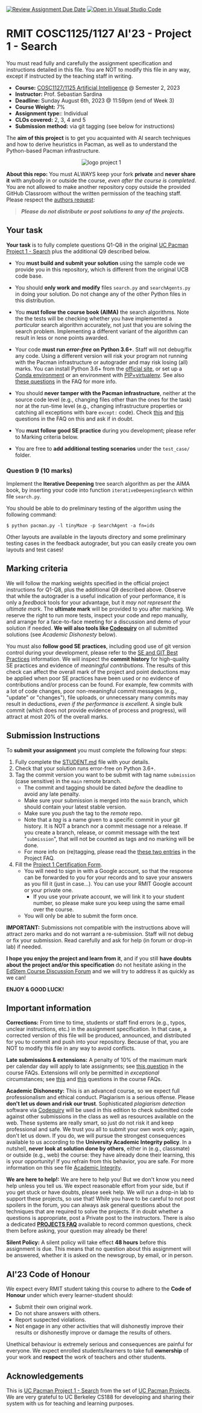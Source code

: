 [![Review Assignment Due Date](https://classroom.github.com/assets/deadline-readme-button-24ddc0f5d75046c5622901739e7c5dd533143b0c8e959d652212380cedb1ea36.svg)](https://classroom.github.com/a/9j__PCii)
[![Open in Visual Studio Code](https://classroom.github.com/assets/open-in-vscode-718a45dd9cf7e7f842a935f5ebbe5719a5e09af4491e668f4dbf3b35d5cca122.svg)](https://classroom.github.com/online_ide?assignment_repo_id=11479362&assignment_repo_type=AssignmentRepo)
# RMIT COSC1125/1127 AI'23 - Project 1 - Search

You must read fully and carefully the assignment specification and instructions detailed in this file. You are NOT to modify this file in any way, except if instructed by the teaching staff in writing.

* **Course:** [COSC1127/1125 Artificial Intelligence](http://www1.rmit.edu.au/courses/004123) @ Semester 2, 2023
* **Instructor:** Prof. Sebastian Sardina
* **Deadline:** Sunday August 6th, 2023 @ 11:59pm (end of Week 3)
* **Course Weight:** 7%
* **Assignment type:**: Individual
* **CLOs covered:** 2, 3, 4 and 5
* **Submission method:** via git tagging (see below for instructions)

The **aim of this project** is to get you acquainted with AI search techniques and how to derive heuristics in Pacman, as well as to understand the Python-based Pacman infrastructure.

 <p align="center">
    <img src="logo-p1.jpg" alt="logo project 1">
 </p>

**About this repo:** You must ALWAYS keep your fork **private** and **never share it** with anybody in or outside the course, _even after the course is completed_. You are not allowed to make another repository copy outside the provided GitHub Classroom without the written permission of the teaching staff. Please respect the [authors request](http://ai.berkeley.edu/project_instructions.html):

> **_Please do not distribute or post solutions to any of the projects._**

## Your task

**Your task** is to fully complete questions Q1-Q8 in the original [UC Pacman Project 1 - Search](http://ai.berkeley.edu/search.html) plus the additional Q9 described below.

* You **must build and submit your solution** using the sample code we provide you in this repository, which is different from the original UCB code base. 

* You should **only work and modify** files `search.py` and `searchAgents.py` in doing your solution. Do not change any of the other Python files in this distribution.

* You **must follow the course book (AIMA)** the search algorithms. Note the the tests will be checking whether you have implemented a _particular_ search algorithm  accurately, not just that you are solving the search problem. Implementing a different variant of the algorithm can result in less or none points awarded.

* Your code **must run _error-free_ on Python 3.6+**. Staff will not debug/fix any code. Using a different version will risk your program not running with the Pacman infrastructure or autograder and may risk losing (all) marks. You can install Python 3.6+ from the [official site](https://www.python.org/dev/peps/pep-0494/), or set up a [Conda environment](https://www.freecodecamp.org/news/why-you-need-python-environments-and-how-to-manage-them-with-conda-85f155f4353c/) or an environment with [PIP+virtualenv](https://uoa-eresearch.github.io/eresearch-cookbook/recipe/2014/11/26/python-virtual-env/). See also [these questions](https://github.com/RMIT-COSC1127-1125-AI23-2/AI23-DOC/blob/main/FAQ-PROJECTS.md#what-version-of-python-should-i-use) in the FAQ for more info.

* You should **never tamper with the Pacman infrastructure**, neither at the source code level (e.g., changing files other than the ones for the task) nor at the run-time level (e.g., changing infrastructure properties or catching all exceptions with bare `except:` code). Check [this](https://github.com/RMIT-COSC1127-1125-AI23-2/AI23-DOC/blob/main/FAQ-PROJECTS.md#can-i-change-the-pacman-infrastructure-at-run-time) and [this](https://github.com/RMIT-COSC1127-1125-AI23-2/AI23-DOC/blob/main/FAQ-PROJECTS.md#can-i-use-catch-all-exceptions-in-my-code-or-exceptions-from-the-infrastructure) questions in the FAQ on this and ask if in doubt.

* You **must follow good SE practice** during you development; please refer to Marking criteria below.

* You are free to **add additional testing scenarios** under the `test_case/` folder.

### Question 9 (10 marks)

Implement the **Iterative Deepening** tree search algorithm as per the AIMA book, by inserting your code into function `iterativeDeepeningSearch` within file `search.py`.

You should be able to do preliminary testing of the algorithm using the following command:

```shell
$ python pacman.py -l tinyMaze -p SearchAgent -a fn=ids
```

Other layouts are available in the layouts directory and some preliminary testing cases in the feedback autograder, but you can easily create you own layouts and test cases!

## Marking criteria

We will follow the marking weights specified in the official project instructions for Q1-Q8, plus the additional Q9 described above. Observe that while the autograder is a useful indication of your performance, it is only a _feedback_ tools for your advantage, but it _may not represent the ultimate mark_. The **ultimate mark** will be provided to you after marking. We reserve the right to run more tests, inspect your code and repo manually, and arrange for a face-to-face meeting for a discussion and demo of your solution if needed. **We will also tools like [Codequiry](https://codequiry.com/)** on all submitted solutions (see _Academic Dishonesty_ below).

You must also **follow good SE practices**, including good use of git version control during your development, please refer to the [SE and GIT Best Practices](https://github.com/RMIT-COSC1127-1125-AI23-2/AI23-DOC/blob/main/SE-PRACTICES.md) information. We will inspect the **commit history** for high-quality SE practices and evidence of _meaningful contributions_. The results of this check can affect the overall mark of the project and point deductions may be applied when poor SE practices have been used or no evidence of contributions and/or process can be found. For example, few commits with a lot of code changes, poor non-meaningful commit messages (e.g., "update" or "changes"), file uploads, or unnecessary many commits may result in deductions, _even if the performance is excellent_. A single bulk commit (which does not provide evidence of process and progress), will attract at most 20% of the overall marks.

## Submission Instructions

To **submit your assignment** you must complete the following four steps:

1. Fully complete the [STUDENT.md](STUDENT.md) file with your details.
2. Check that your solution runs error-free on Python 3.6+.
3. Tag the commit version you want to be submit with tag name `submission` (case sensitive) in the `main` remote branch.
    * The commit and tagging should be dated _before_ the deadline to avoid any late penalty.
    * Make sure your submission is merged into the `main` branch, which should contain your latest stable version. 
    * Make sure you _push_ the tag to the _remote_ repo.
    * Note that a _tag_ is a name given to a specific commit in your git history. It is  NOT a branch nor a commit message nor a release. If you create a branch, release, or commit message with the text "`submission`", that will not be counted as tags and no marking will be done.
    * For more info on (re)tagging, please read the [these two entries](https://github.com/RMIT-COSC1127-1125-AI23-2/AI23-DOC/blob/main/FAQ-PROJECTS.md#how-do-i-submit-my-project-solution-in-my-git-repository) in the Project FAQ.
5. Fill the [Project 1 Certification Form](https://forms.gle/wwLo5DXi5RnpS84p6).
   * You will need to sign in with a Google account, so that the response can be forwarded to you for your records and to save your answers as you fill it (just in case...). You can use your RMIT Google account or your private one. 
     * If you use your private account, we will link it to your student number, so please make sure you keep using the same email over the course.
   * You will only be able to submit the form once.

**IMPORTANT:** Submissions not compatible with the instructions above will attract zero marks and do not warrant a re-submission. Staff will not debug or fix your submission. Read carefully and ask for help (in forum or drop-in lab) if needed.

**I hope you enjoy the project and learn from it**, and if you still **have doubts about the project and/or this specification** do not hesitate asking in the [EdStem Course Discussion Forum](https://edstem.org/au/courses/11584) and we will try to address it as quickly as we can!

**ENJOY & GOOD LUCK!**

## Important information

**Corrections:** From time to time, students or staff find errors (e.g., typos, unclear instructions, etc.) in the assignment specification. In that case, a corrected version of this file will be produced, announced, and distributed for you to commit and push into your repository.  Because of that, you are NOT to modify this file in any way to avoid conflicts.

**Late submissions & extensions:** A penalty of 10% of the maximum mark per calendar day will apply to late assignments; see [this question](https://github.com/RMIT-COSC1127-1125-AI23-2/AI23-DOC/blob/main/FAQ-COURSE.md#can-i-submit-late-what-is-the-penalty) in the course FAQs. Extensions will only be permitted in _exceptional_ circumstances; see [this](https://github.com/RMIT-COSC1127-1125-AI23-2/AI23-DOC/blob/main/FAQ-COURSE.md#what-is-the-policy-on-special-consideration) and [this](https://github.com/RMIT-COSC1127-1125-AI23-2/AI23-DOC/blob/main/FAQ-COURSE.md#i-am-very-busy-with-other-commitments-work-other-subjects-travel-etc-and-may-not-be-able-to-make-the-deadline-can-i-get-a-2-3-day-extension) questions in the course FAQs.

**Academic Dishonesty:** This is an advanced course, so we expect full professionalism and ethical conduct.  Plagiarism is a serious offense. Please **don't let us down and risk our trust**. Sophisticated _plagiarism detection_ software via [Codequiry](https://codequiry.com/) will be used in this edition to check submitted code against other submissions in the class as well as resources available on the web. These systems are really smart, so just do not risk it and keep professional and safe. We trust you all to submit your own work only; again, don't let us down. If you do, we will pursue the strongest consequences available to us according to the **University Academic Integrity policy**. In a nutshell, **never look at solution done by others**, either in (e.g., classmate) or outside (e.g., web) the course: they have already done their learning, this is your opportunity! If you refrain from this behavior, you are safe. For more information on this see file [Academic Integrity](ACADEMIC_INTEGRITY.md).

**We are here to help!:** We are here to help you! But we don't know you need help unless you tell us. We expect reasonable effort from your side, but if you get stuck or have doubts, please seek help. We will run a drop-in lab to support these projects, so use that! While you have to be careful to not post spoilers in the forum, you can always ask general questions about the techniques that are required to solve the projects. If in doubt whether a questions is appropriate, post a Private post to the instructors. There is also a dedicated [**PROJECTS FAQ**](https://github.com/RMIT-COSC1127-1125-AI23-2/AI23-DOC/blob/main/FAQ-PROJECTS.md) available to record common questions, check them before asking, your question may already be there!

**Silent Policy:** A silent policy will take effect **48 hours** before this assignment is due. This means that no question about this assignment will be answered, whether it is asked on the newsgroup, by email, or in person.

## AI'23 Code of Honour

We expect every RMIT student taking this course to adhere to the **Code of Honour** under which every learner-student should:

* Submit their own original work.
* Do not share answers with others.
* Report suspected violations.
* Not engage in any other activities that will dishonestly improve their results or dishonestly improve or damage the results of others.

Unethical behaviour is extremely serious and consequences are painful for everyone. We expect enrolled students/learners to take full **ownership** of your work and **respect** the work of teachers and other students.

## Acknowledgements

This is [UC Pacman Project 1 - Search](http://ai.berkeley.edu/search.html) from the set of [UC Pacman Projects](http://ai.berkeley.edu/project_overview.html).  We are very grateful to UC Berkeley CS188 for developing and sharing their system with us for teaching and learning purposes.
